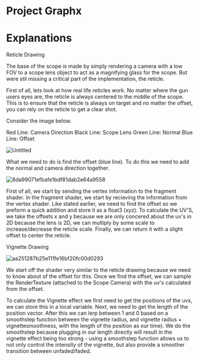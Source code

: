 # Project Graphx


# Explanations

Reticle Drawing

The base of the scope is made by simply rendering a camera with a low FOV to a scope lens object to act as a magnifying glass for the scope. But were stil missing a critical part of the implementation, the reticle.

First of all, lets look at how real life reticles work. No matter where the gun users eyes are, the reticle is always centered to the middle of the scope. This is to ensure that the reticle is always on target and no matter the offset, you can rely on the reticle to get a clear shot.

Consider the image below.

Red Line: Camera Direction
Black Line: Scope Lens
Green Line: Normal
Blue Line: Offset


![Untitled](https://user-images.githubusercontent.com/96841021/229947023-3d0278b7-6d9a-423c-a56f-ddc6b670371b.png)

What we need to do is find the offset (blue line). To do this we need to add the normal and camera direction together.

![8da99071efbafe1bdf81dab2e64a9558](https://user-images.githubusercontent.com/96841021/229947223-68cb3537-83e9-4a09-8d98-99086ae6693b.png)

First of all, we start by sending the vertex information to the fragment shader. In the fragment shader, we start by recieving the information from the vertex shader.
Like stated earlier, we need to find the offset so we preform a quick addition and store it as a float3 (xyz). To calculate the UV'S, we take the offsets x and y 
because we are only concered about the uv's in 2D because the lens is 2D, we can multiply by some scale to increase/decrease the reticle scale.
Finally, we can return it with a slight offset to center the reticle.


Vignette Drawing

![aa251287b25e111fe16bf20fc00d0293](https://user-images.githubusercontent.com/96841021/229947760-0e703dfc-1fc2-4f9f-ad6b-7ee6df869554.png)

We start off the shader very similar to the reticle drawing because we need to know about of the offset for this. Once we find the offset, we can sample the RenderTexture (attached to the Scope Camera) with the uv's calculated from the offset. 

To calculate the Vignette effect we first need to get the positions of the uvs, we can store this in a local variable. Next, we need to get the length of the position vector. After this we can lerp between 1 and 0 based on a smoothstep function between the vignette radius, and vignette radius + vignettesmoothness, with the length of the position as our time). We do the smoothstep because plugging in our length directly will result in the vignette effect being too strong - using a smoothstep function allows us to not only control the intensity of the vignette, but also provide a smoother transition between unfaded/faded.



